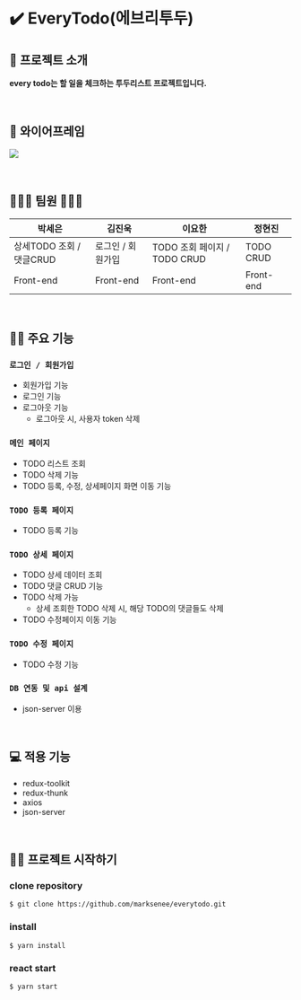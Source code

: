 # ✔️ EveryTodo(에브리투두)

## 👋 프로젝트 소개

<b> every todo는 할 일을 체크하는 투두리스트 프로젝트입니다. </b>

<br>

## 🎨 와이어프레임

![](https://velog.velcdn.com/images/marksen/post/71b48fb5-32f9-4c64-9214-b34e824a71ff/image.png)

<br>

## 👩🏻‍💻 팀원 🧑🏻‍💻

| 박세은                   | 김진욱            | 이요한                       | 정현진    |
| ------------------------ | ----------------- | ---------------------------- | --------- |
| 상세TODO 조회 / 댓글CRUD | 로그인 / 회원가입 | TODO 조회 페이지 / TODO CRUD | TODO CRUD |
| Front-end                | Front-end         | Front-end                    | Front-end |

<br>

## 🤟🏻 주요 기능

### `로그인 / 회원가입`

- 회원가입 기능
- 로그인 기능
- 로그아웃 기능
  - 로그아웃 시, 사용자 token 삭제

### `메인 페이지`

- TODO 리스트 조회
- TODO 삭제 기능
- TODO 등록, 수정, 상세페이지 화면 이동 기능

### `TODO 등록 페이지`

- TODO 등록 기능

### `TODO 상세 페이지`

- TODO 상세 데이터 조회
- TODO 댓글 CRUD 기능
- TODO 삭제 가능
  - 상세 조회한 TODO 삭제 시, 해당 TODO의 댓글들도 삭제
- TODO 수정페이지 이동 기능

### `TODO 수정 페이지`

- TODO 수정 기능

### `DB 연동 및 api 설계`

- json-server 이용

<br>

## 💻 적용 기능

- redux-toolkit
- redux-thunk
- axios
- json-server

<br>

## 🏃🏻 프로젝트 시작하기

### clone repository

```shell
$ git clone https://github.com/marksenee/everytodo.git
```

### install

```shell
$ yarn install
```

### react start

```shell
$ yarn start
```
